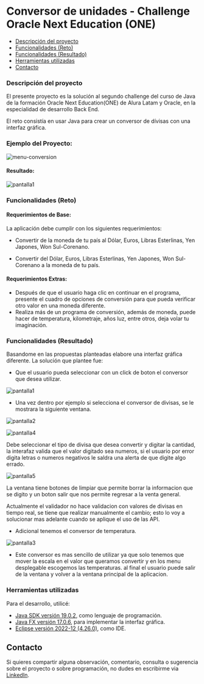 # Conversor de unidades - Challenge Oracle Next Education (ONE)

- [Descripción del proyecto](#descripción-del-proyecto)
- [Funcionalidades (Reto)](#funcionalidades-reto)
- [Funcionalidades (Resultado)](#funcionalidades-reto)
- [Herramientas utilizadas](#herramientas-utilizadas)
- [Contacto](#contacto)

### Descripción del proyecto

El presente proyecto es la solución al segundo challenge del curso de Java de la formación Oracle Next Education(ONE) de Alura Latam y Oracle, en la especialidad de desarrollo Back End.

El reto consistía en usar Java para crear un conversor de dívisas con una interfaz gráfica.

### Ejemplo del Proyecto:

![menu-conversion](https://user-images.githubusercontent.com/122067198/227814451-0483f0d2-8fef-427b-badc-9a48e650ffd4.png)

#### Resultado:

![pantalla1](https://user-images.githubusercontent.com/122067198/227814834-e19c2ae1-c03e-4daa-8862-9c75feeafa77.png)


### Funcionalidades (Reto)


#### Requerimientos de Base:

La aplicación debe cumplir con los siguientes requerimientos:

- Convertir de la moneda de tu país al Dólar, Euros, Libras Esterlinas, Yen Japones, Won Sul-Corenano.

- Convertir del Dólar, Euros, Libras Esterlinas, Yen Japones, Won Sul-Corenano a la moneda de tu país.


#### Requerimientos Extras:

- Después de que el usuario haga clic en continuar en el programa, presente el cuadro de opciones de conversión para que pueda verificar otro valor en una moneda diferente.
- Realiza más de un programa de conversión, además de moneda, puede hacer de temperatura, kilometraje, años luz, entre otros, deja volar tu imaginación.

### Funcionalidades (Resultado)

Basandome en las propuestas planteadas elabore una interfaz gráfica diferente. La solución que plantee fue:

- Que el usuario pueda seleccionar con un click de boton el conversor que desea utilizar.

![pantalla1](https://user-images.githubusercontent.com/122067198/227815282-2de7a1cd-2e05-4f9c-90bf-28237add21ea.png)

- Una vez dentro por ejemplo si selecciona el conversor de divisas, se le mostrara la siguiente ventana.

![pantalla2](https://user-images.githubusercontent.com/122067198/227815605-4613c0d1-7cd5-4018-a491-acb77a97a6a2.png)


![pantalla4](https://user-images.githubusercontent.com/122067198/227815881-711ede35-8a12-4b36-9bb7-f30d4858fb35.png)

Debe seleccionar el tipo de divisa que desea convertir y digitar la cantidad, la interafaz valida que el valor digitado sea numeros, si el usuario por error digita letras o numeros negativos le saldra una alerta de que digite algo errado.


![pantalla5](https://user-images.githubusercontent.com/122067198/227815939-da37f89d-9b8a-47df-b595-21c9b5375ea1.png)

La ventana tiene botones de limpiar que permite borrar la informacion que se digito y un boton salir que nos permite regresar a la venta general.

Actualmente el validador no hace validacion con valores de divisas en tiempo real, se tiene que realizar manualmente el cambio; esto lo voy a solucionar mas adelante cuando se aplique el uso de las API.

- Adicional tenemos el conversor de temperatura.

![pantalla3](https://user-images.githubusercontent.com/122067198/227816337-4d804382-7a7c-4f14-899d-150cd445e135.png)

- Este conversor es mas sencillo de utilizar ya que solo tenemos que mover la escala en el valor que queramos convertir y en los menu desplegable escogemos las temperaturas. al final el usuario puede salir de la ventana y volver a la ventana principal de la aplicacion.

### Herramientas utilizadas

Para el desarrollo, utilicé:

- [Java SDK versión 19.0.2](https://www.oracle.com/java/technologies/downloads/), como lenguaje de programación.
- [Java FX versión 17.0.6](https://openjfx.io/), para implementar la interfaz gráfica.
- [Eclipse versión 2022-12 (4.26.0)](https://www.eclipse.org/downloads/), como IDE.

## Contacto

Si quieres compartir alguna observación, comentario, consulta o sugerencia sobre el proyecto o sobre programación, no dudes en escribirme via [LinkedIn](https://www.linkedin.com/in/leonardo-atehortua).

